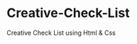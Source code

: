 # Creative-Check-List
<a herf = "https://muhammed-safwat.github.io/Creative-Check-List/"> Creative Check List <a> using Html &amp; Css  

